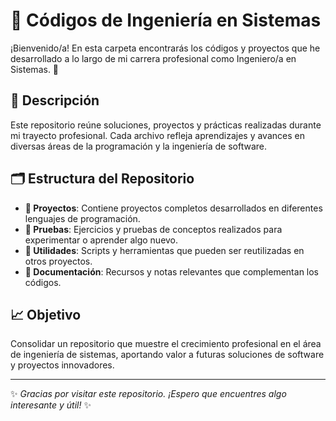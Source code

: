 # 📂 Códigos de Ingeniería en Sistemas

¡Bienvenido/a! En esta carpeta encontrarás los códigos y proyectos que he desarrollado a lo largo de mi carrera profesional como Ingeniero/a en Sistemas. 🌟

## 📜 Descripción
Este repositorio reúne soluciones, proyectos y prácticas realizadas durante mi trayecto profesional. Cada archivo refleja aprendizajes y avances en diversas áreas de la programación y la ingeniería de software.

## 🗂️ Estructura del Repositorio
- **📁 Proyectos**: Contiene proyectos completos desarrollados en diferentes lenguajes de programación.
- **📁 Pruebas**: Ejercicios y pruebas de conceptos realizados para experimentar o aprender algo nuevo.
- **📁 Utilidades**: Scripts y herramientas que pueden ser reutilizadas en otros proyectos.
- **📁 Documentación**: Recursos y notas relevantes que complementan los códigos.

## 📈 Objetivo
Consolidar un repositorio que muestre el crecimiento profesional en el área de ingeniería de sistemas, aportando valor a futuras soluciones de software y proyectos innovadores.


---

✨ _Gracias por visitar este repositorio. ¡Espero que encuentres algo interesante y útil!_ ✨
